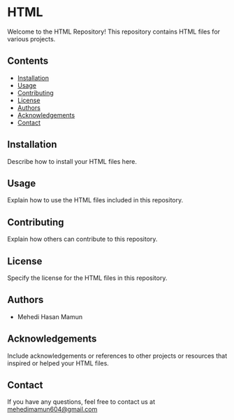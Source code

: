 # HTML

Welcome to the HTML Repository! This repository contains HTML files for various projects.

## Contents
- [Installation](#installation)
- [Usage](#usage)
- [Contributing](#contributing)
- [License](#license)
- [Authors](#authors)
- [Acknowledgements](#acknowledgements)
- [Contact](#contact)

## Installation
Describe how to install your HTML files here.

## Usage
Explain how to use the HTML files included in this repository.

## Contributing
Explain how others can contribute to this repository.

## License
Specify the license for the HTML files in this repository.

## Authors
- Mehedi Hasan Mamun

## Acknowledgements
Include acknowledgements or references to other projects or resources that inspired or helped your HTML files.

## Contact
If you have any questions, feel free to contact us at mehedimamun604@gmail.com
